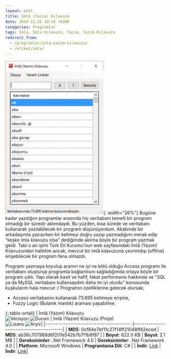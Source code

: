 ```yaml
---
layout: post
title: İmlâ (Yazım) Kılavuzu
date: 2018-11-25 14:16 +0300
categories: Programlar
tags: İmla, İmla Kılavuzu, Yazım, Yazım Kılavuzu
redirect_from:
  - /programlar/imla-yazim-kilavuzu/
  - /etiket/imla/
---
```

![imla-kilavuzu](/images/programlar/imla-kilavuzu.png){: width="26%"}  Bugüne kadar yazdığım programlar arasında hiç veritabanı temelli bir program olmadığı bir süredir aklımdaydı. Bu yüzden, kısa sürede ve veritabanı kullanarak yazılabilecek bir program düşünüyordum. Akabinde bir arkadaşımla yazışırken bir kelimeyi doğru yazıp yazmadığımı merak edip “keşke imla kılavuzu olsa” dediğimde aklıma böyle bir program yazmak geldi. Tabi o an işimi Türk Dil Kurumu’nun web sayfasındaki İmlâ (Yazım) Kılavuzundan halletim ancak, mevcut bir imlâ kılavuzuna çevrimdışı (offline) erişebilecek bir program fena olmazdı.

Programı yazmaya koyulup aramın ne iyi ne kötü olduğu Access programı ile veritabanı oluşturup programla bağlantısını sağladığımda ortaya böyle bir program çıktı. Yapı olarak basit ve hafif, fakat performansı hakkında ve "SQL ya da MySQL veritabanı kullansaydım daha mı iyi olurdu" konusunda kuşkularım hala mevcut :/ Programın özelliklerine gelecek olursak;

- Access veritabanını kullanarak 73.695 kelimeye erişme,
- Fuzzy Logic (Bulanık mantık) araması yapabilme.

{:.tablo-ortali}
| İmlâ (Yazım) Kılavuzu<br>![Versiyon](https://img.shields.io/badge/Versiyon-1.01-blueviolet.svg?style=flat) ![Durum](https://img.shields.io/badge/Durum-Çalışıyor-success.svg?style=flat) | İmlâ (Yazım) Kılavuzu (Proje)<br>![Lisans](https://img.shields.io/badge/Lisans-MIT-blue.svg?style=flat) ![Arşiv](https://img.shields.io/badge/Arşiv-orange.svg?style=flat)|
|----------------------------------------- -|-------------------------------------------|
| **MD5**: 0cf84e7bf11c27f14ff21048ff42eced | **MD5**: ab36c707988d6f201e542b7b7f1b6f97 | 
| **Boyut**: 622.0 KB                       | **Boyut**: 2.1 MB                         |
| **Gereksinimler**: .Net Framework 4.0     | **Gereksinimler**: .Net Framework 4.0     |
| **Platform**: Microsoft Windows           | **Programlama Dili**: C#                  |
| **İndir**: [Link](https://www.dropbox.com/s/ov21jdg7u5foqee/imla-kilavuzu.zip?dl=1)         | **İndir**: [Link](https://www.dropbox.com/s/m2j6k3ubrxye0gt/imla-kilavuzu-proje.zip?dl=1)|